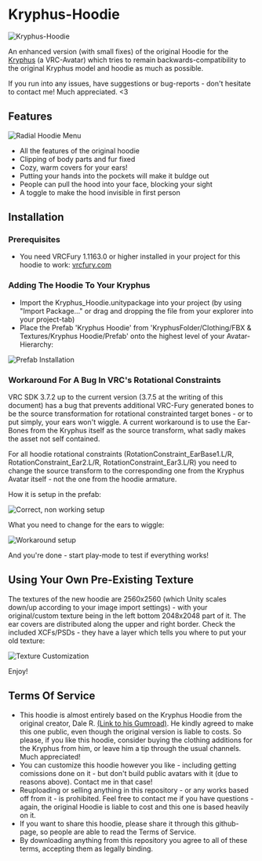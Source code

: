 # Kryphus-Hoodie
![Kryphus-Hoodie](readme_media/hoodie_banner.png)

An enhanced version (with small fixes) of the original Hoodie for the [Kryphus](https://dalearts.gumroad.com/l/Kryphus) (a VRC-Avatar) which tries to remain backwards-compatibility to the original Kryphus model and hoodie as much as possible.

If you run into any issues, have suggestions or bug-reports - don't hesitate to contact me! Much appreciated. <3

## Features
![Radial Hoodie Menu](readme_media/radial_menu.png)
* All the features of the original hoodie
* Clipping of body parts and fur fixed
* Cozy, warm covers for your ears!
* Putting your hands into the pockets will make it buldge out
* People can pull the hood into your face, blocking your sight
* A toggle to make the hood invisible in first person

## Installation
### Prerequisites

* You need VRCFury 1.1163.0 or higher installed in your project for this hoodie to work: [vrcfury.com](https://vrcfury.com/)

### Adding The Hoodie To Your Kryphus

* Import the Kryphus_Hoodie.unitypackage into your project (by using "Import Package..." or drag and dropping the file from your explorer into your project-tab)
* Place the Prefab 'Kryphus Hoodie' from 'KryphusFolder/Clothing/FBX & Textures/Kryphus Hoodie/Prefab' onto the highest level of your Avatar-Hierarchy:

![Prefab Installation](readme_media/prefab_installation.png)

### Workaround For A Bug In VRC's Rotational Constraints

VRC SDK 3.7.2 up to the current version (3.7.5 at the writing of this document) has a bug that prevents additional VRC-Fury generated bones to be the source transformation for rotational constrainted target bones - or to put simply, your ears won't wiggle.
A current workaround is to use the Ear-Bones from the Kryphus itself as the source transform, what sadly makes the asset not self contained.

For all hoodie rotational constraints (RotationConstraint_EarBase1.L/R, RotationConstraint_Ear2.L/R, RotationConstraint_Ear3.L/R) you need to change the source transform to the corresponding one from the Kryphus Avatar itself - not the one from the hoodie armature.

How it is setup in the prefab:

![Correct, non working setup](readme_media/prefab_rotation_constraint.png)

What you need to change for the ears to wiggle:

![Workaround setup](readme_media/prefab_rotation_constraint_workaround.png)

And you're done - start play-mode to test if everything works!

## Using Your Own Pre-Existing Texture

The textures of the new hoodie are 2560x2560 (which Unity scales down/up according to your image import settings) - with your original/custom texture being in the left bottom 2048x2048 part of it. The ear covers are distributed along the upper and right border.
Check the included XCFs/PSDs - they have a layer which tells you where to put your old texture:

![Texture Customization](readme_media/texture_customization.png)

Enjoy!

## Terms Of Service

* This hoodie is almost entirely based on the Kryphus Hoodie from the original creator, Dale R. [(Link to his Gumroad)](https://dalearts.gumroad.com/). He kindly agreed to make this one public, even though the original version is liable to costs. So please, if you like this hoodie, consider buying the clothing additions for the Kryphus from him, or leave him a tip through the usual channels. Much appreciated!
* You can customize this hoodie however you like - including getting comissions done on it - but don't build public avatars with it (due to reasons above). Contact me in that case!
* Reuploading or selling anything in this repository - or any works based off from it - is prohibited. Feel free to contact me if you have questions - again, the original Hoodie is liable to cost and this one is based heavily on it.
* If you want to share this hoodie, please share it through this github-page, so people are able to read the Terms of Service.
* By downloading anything from this repository you agree to all of these terms, accepting them as legally binding.

